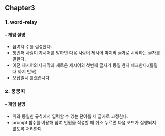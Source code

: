 ## Chapter3

### 1. word-relay

#### - 게임 설명

- 참여자 수를 결정한다.
- 첫번째 사람이 제시어를 말하면 다음 사람이 제시어 마지막 글자로 시작하는 글자를 말한다.
- 이전 제시어의 마지막과 새로운 제시어의 첫번째 글자가 동일 한지 체크한다.(틀릴때 까지 반복)
- 오답일시 틀렸습니다.

### 2. 쿵쿵따

#### - 게임 설명

- 위와 동일한 규칙에서 입력할 수 있는 단어를 세 글자로 고정한다.
- prompt 함수를 이용해 참여 인원을 작성할 때 취소 누르면 다음 코드가 실행되지 않도록 처리한다.
